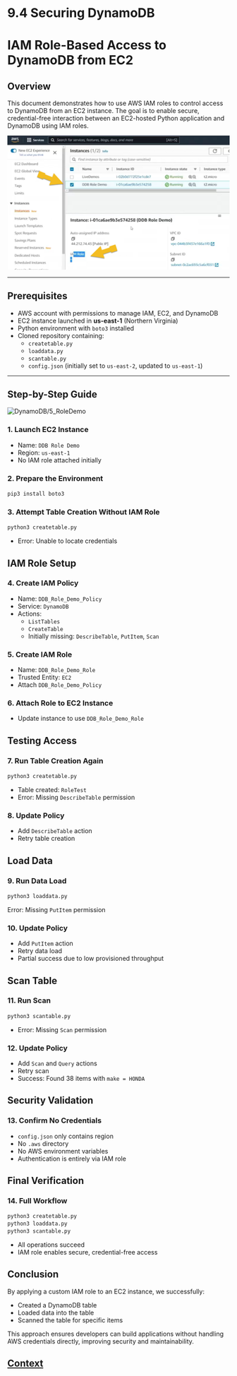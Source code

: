 # 9.4 Securing DynamoDB 
 
 # IAM Role-Based Access to DynamoDB from EC2

## Overview
This document demonstrates how to use AWS IAM roles to control access to DynamoDB from an EC2 instance. The goal is to enable secure, credential-free interaction between an EC2-hosted Python application and DynamoDB using IAM roles.

![IAM_Role.jpg](./IMAGES/9.4_Securing_DynamoDB/IAM_Role.jpg)

---

## Prerequisites
- AWS account with permissions to manage IAM, EC2, and DynamoDB
- EC2 instance launched in **us-east-1** (Northern Virginia)
- Python environment with `boto3` installed
- Cloned repository containing:
  - `createtable.py`
  - `loaddata.py`
  - `scantable.py`
  - `config.json` (initially set to `us-east-2`, updated to `us-east-1`)

---

## Step-by-Step Guide

![DynamoDB/5_RoleDemo](./../CODE/DynamoDB/5_RoleDemo/)

### 1. Launch EC2 Instance
- Name: `DDB Role Demo`
- Region: `us-east-1`
- No IAM role attached initially

### 2. Prepare the Environment
```bash
pip3 install boto3
```
### 3. Attempt Table Creation Without IAM Role
```bash
python3 createtable.py
```
 * Error: Unable to locate credentials


## IAM Role Setup
### 4. Create IAM Policy

* Name: `DDB_Role_Demo_Policy`
* Service: `DynamoDB`
* Actions:
    - `ListTables`
    - `CreateTable`
    - Initially missing: `DescribeTable`, `PutItem`, `Scan`

### 5. Create IAM Role

* Name: `DDB_Role_Demo_Role`
* Trusted Entity: `EC2`
* Attach `DDB_Role_Demo_Policy`

### 6. Attach Role to EC2 Instance

* Update instance to use `DDB_Role_Demo_Role`

## Testing Access
### 7. Run Table Creation Again

``` bash
python3 createtable.py
```
* Table created: `RoleTest`
* Error: Missing `DescribeTable` permission

### 8. Update Policy

* Add `DescribeTable` action
* Retry table creation

## Load Data
### 9. Run Data Load
```bash
python3 loaddata.py
```
Error: Missing `PutItem` permission

### 10. Update Policy

* Add `PutItem` action
* Retry data load
* Partial success due to low provisioned throughput
  
## Scan Table

### 11. Run Scan
``` bash
python3 scantable.py
````
* Error: Missing `Scan` permission

### 12. Update Policy

* Add `Scan` and `Query` actions
* Retry scan
* Success: Found 38 items with `make = HONDA`
  
## Security Validation

### 13. Confirm No Credentials

* `config.json` only contains region
* No `.aws` directory
* No AWS environment variables
* Authentication is entirely via IAM role

## Final Verification

### 14. Full Workflow

```bash
python3 createtable.py
python3 loaddata.py
python3 scantable.py
````

* All operations succeed
* IAM role enables secure, credential-free access

## Conclusion

By applying a custom IAM role to an EC2 instance, we successfully:

* Created a DynamoDB table
* Loaded data into the table
* Scanned the table for specific items

This approach ensures developers can build applications without handling AWS credentials directly, improving security and maintainability.

 ## [Context](./../context.md)